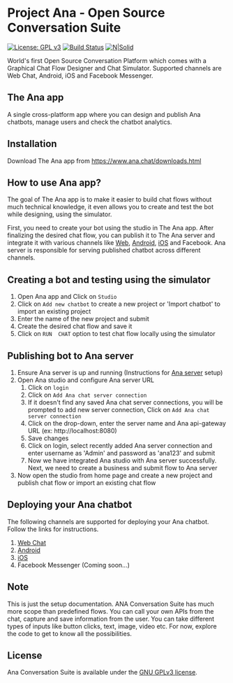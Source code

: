 # Project Ana - Open Source Conversation Suite

[![License: GPL v3](https://img.shields.io/badge/License-GPL%20v3-blue.svg)](http://www.gnu.org/licenses/gpl-3.0)
[![Build Status](https://travis-ci.org/Kitsune-tools/Ana-App.svg?branch=travisci)](https://travis-ci.org/Kitsune-tools/Ana-App)
[![N|Solid](https://ci.appveyor.com/api/projects/status/github/Kitsune-tools/ProjectAna?branch=master&svg=true)](https://ci.appveyor.com/project/sanudatta11/projectana)


World's first Open Source Conversation Platform which comes with a Graphical Chat Flow Designer and Chat Simulator. Supported channels are Web Chat, Android, iOS and Facebook Messenger.

## The Ana app

A single cross-platform app where you can design and publish Ana chatbots, manage users and check the chatbot analytics.

## Installation

Download The Ana app from https://www.ana.chat/downloads.html

## How to use Ana app?

The goal of The Ana app is to make it easier to build chat flows without much technical knowledge, it even allows you to create and test the bot while designing, using the simulator. 

First, you need to create your bot using the studio in The Ana app. After finalizing the desired chat flow, you can publish it to The Ana server and integrate it with various channels like [Web](https://github.com/Kitsune-tools/ANAChat-Web), [Android](https://github.com/Kitsune-tools/ANAChat-Android), [iOS](https://github.com/Kitsune-tools/ANAChat-iOS) and Facebook. Ana server is responsible for serving published chatbot across different channels. 

## Creating a bot and testing using the simulator

1. Open Ana app and Click on `Studio`
2. Click on `Add new chatbot` to create a new project or 'Import chatbot' to import an existing project
3. Enter the name of the new project and submit
4. Create the desired chat flow and save it
5. Click on `RUN  CHAT` option to test chat flow locally using the simulator

## Publishing bot to Ana server

1. Ensure Ana server is up and running (Instructions for [Ana server](https://github.com/Kitsune-tools/ProjectANA/blob/master/ANA-CHAT-SERVER-SETUP-README.md) setup)
2. Open Ana studio and configure Ana server URL
    1. Click on `login` 
    2. Click on `Add Ana chat server connection`
    3. If it doesn't find any saved Ana chat server connections, you will be prompted to add new server connection, Click on `Add Ana chat server connection`
    3. Click on the drop-down, enter the server name and Ana api-gateway URL (ex: http://localhost:8080) 
    4. Save changes
    5. Click on login, select recently added Ana server connection and enter username as 'Admin' and password as 'ana123' and submit
    6. Now we have integrated Ana studio with Ana server successfully. Next, we need to create a business and submit flow to Ana server
 3. Now open the studio from home page and create a new project and publish chat flow or import an existing chat flow
 
## Deploying your Ana chatbot

The following channels are supported for deploying your Ana chatbot. Follow the links for instructions.
   1. [Web Chat](https://github.com/Kitsune-tools/ANAChat-Web)
   2. [Android](https://github.com/Kitsune-tools/ANAChat-Android)
   3. [iOS](https://github.com/Kitsune-tools/ANAChat-iOS)
   4. Facebook Messenger (Coming soon...)

## Note

This is just the setup documentation. ANA Conversation Suite has much more scope than predefined flows. You can call your own APIs from the chat, capture and save information from the user. You can take different types of inputs like button clicks, text, image, video etc. For now, explore the code to get to know all the possibilities.

## License

Ana Conversation Suite is available under the [GNU GPLv3 license](https://www.gnu.org/licenses/gpl-3.0.en.html).
